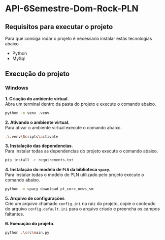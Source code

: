 # API-6Semestre-Dom-Rock-PLN

## Requisitos para executar o projeto
Para que consiga rodar o projeto é necessario instalar estás tecnologias abaixo

- Python
- MySql

## Execução do projeto
### Windows

**1. Criação do ambiente virtual.**\
Abra um terminal dentro da pasta do projeto e execute o comando abaixo.
```bash
python -m venv .venv
```

**2. Ativando o ambiente virtual.**\
Para ativar o ambiente virtual execute o comando abaixo.
```bash
.\.venv\Scripts\activate
```

**3. Instalação das dependencias.**\
Para instalar todas as dependencias do projeto execute o comando abaixo.
```bash
pip install -r requirements.txt
```

**4. Instalação do modelo de `PLN` da biblioteca `spacy`.**\
Para instalar todas o modelo de PLN utilizado pelo projeto execute o comando abaixo.
```bash
python -m spacy download pt_core_news_sm
```

**5. Arquivo de configurações**\
Crie um arquivo chamado `config.ini` na raiz do projeto, copie o conteudo do arquivo `config.default.ini` para o arquivo criado e preencha os campos faltantes.


**6. Execução do projeto.**
```bash
python .\src\main.py
```